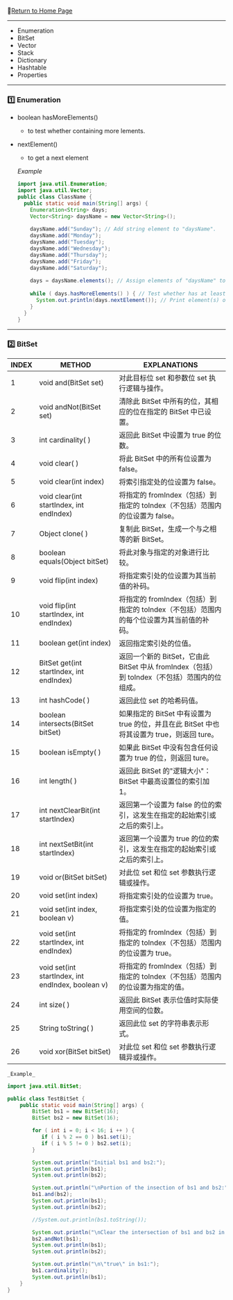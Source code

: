 :hotel:[Return to Home Page](https://github.com/geophydog/geophydog.github.io/blob/master/README.md)

***

- Enumeration
- BitSet
- Vector
- Stack
- Dictionary
- Hashtable
- Properties

***

### :one: Enumeration
- boolean hasMoreElements()
    - to test whether containing more lements.
- nextElement()
    - to get a next element
    
    _Example_
    ```java
    import java.util.Enumeration;
    import java.util.Vector;
    public class ClassName {
      public static void main(String[] args) {
        Enumeration<String> days;
        Vector<String> daysName = new Vector<String>();
        
        daysName.add("Sunday"); // Add string element to "daysName".
        daysName.add("Monday");
        daysName.add("Tuesday");
        daysName.add("Wednesday");
        daysName.add("Thursday");
        daysName.add("Friday");
        daysName.add("Saturday");
        
        days = daysName.elements(); // Assign elements of "daysName" to days.
        
        while ( days.hasMoreElements() ) { // Test whether has at least one element.
          System.out.println(days.nextElement()); // Print element(s) of "days" one by one in right order.
        }
      }
    }
    ```

***

### :two: BitSet
| INDEX | METHOD | EXPLANATIONS |
| ----- | ------ | ------------ |
| 1	| void and(BitSet set)     | 对此目标位 set 和参数位 set 执行逻辑与操作。|
| 2	| void andNot(BitSet set)  | 清除此 BitSet 中所有的位，其相应的位在指定的 BitSet 中已设置。|
| 3	| int cardinality( )       | 返回此 BitSet 中设置为 true 的位数。|
| 4	| void clear( )            | 将此 BitSet 中的所有位设置为 false。|
| 5 | void clear(int index)    | 将索引指定处的位设置为 false。      |
| 6	| void clear(int startIndex, int endIndex) | 将指定的 fromIndex（包括）到指定的 toIndex（不包括）范围内的位设置为 false。|
| 7	| Object clone( )          | 复制此 BitSet，生成一个与之相等的新 BitSet。|
| 8	| boolean equals(Object bitSet) | 将此对象与指定的对象进行比较。|
| 9	| void flip(int index)     | 将指定索引处的位设置为其当前值的补码。|
| 10| void flip(int startIndex, int endIndex) | 将指定的 fromIndex（包括）到指定的 toIndex（不包括）范围内的每个位设置为其当前值的补码。|
| 11| boolean get(int index)   | 返回指定索引处的位值。|
| 12| BitSet get(int startIndex, int endIndex) | 返回一个新的 BitSet，它由此 BitSet 中从 fromIndex（包括）到 toIndex（不包括）范围内的位组成。|
| 13| int hashCode( )          | 返回此位 set 的哈希码值。|
| 14| boolean intersects(BitSet bitSet)  |如果指定的 BitSet 中有设置为 true 的位，并且在此 BitSet 中也将其设置为 true，则返回 ture。|
| 15| boolean isEmpty( )       | 如果此 BitSet 中没有包含任何设置为 true 的位，则返回 ture。|
| 16|int length( )             | 返回此 BitSet 的"逻辑大小"：BitSet 中最高设置位的索引加 1。|
| 17|int nextClearBit(int startIndex) | 返回第一个设置为 false 的位的索引，这发生在指定的起始索引或之后的索引上。|
| 18|int nextSetBit(int startIndex)  | 返回第一个设置为 true 的位的索引，这发生在指定的起始索引或之后的索引上。|
| 19|void or(BitSet bitSet)   | 对此位 set 和位 set 参数执行逻辑或操作。|
| 20|void set(int index)   |  将指定索引处的位设置为 true。|
| 21|void set(int index, boolean v) | 将指定索引处的位设置为指定的值。|
| 22|void set(int startIndex, int endIndex) | 将指定的 fromIndex（包括）到指定的 toIndex（不包括）范围内的位设置为 true。|
| 23|void set(int startIndex, int endIndex, boolean v) | 将指定的 fromIndex（包括）到指定的 toIndex（不包括）范围内的位设置为指定的值。|
| 24|int size( )     | 返回此 BitSet 表示位值时实际使用空间的位数。|
| 25|String toString( )  | 返回此位 set 的字符串表示形式。|
| 26|void xor(BitSet bitSet) | 对此位 set 和位 set 参数执行逻辑异或操作。|

    _Example_
```java
import java.util.BitSet;

public class TestBitSet {
    public static void main(String[] args) {
        BitSet bs1 = new BitSet(16);
        BitSet bs2 = new BitSet(16);

        for ( int i = 0; i < 16; i ++ ) {
           if ( i % 2 == 0 ) bs1.set(i);
           if ( i % 5 != 0 ) bs2.set(i);
        }

        System.out.println("Initial bs1 and bs2:");
        System.out.println(bs1);
        System.out.println(bs2);

        System.out.println("\nPortion of the insection of bs1 and bs2:");
        bs1.and(bs2);
        System.out.println(bs1);
        System.out.println(bs2);

        //System.out.println(bs1.toString());

        System.out.println("\nClear the intersection of bs1 and bs2 in bs2:");
        bs2.andNot(bs1);
        System.out.println(bs1);
        System.out.println(bs2);

        System.out.println("\n\"true\" in bs1:");
        bs1.cardinality();
        System.out.println(bs1);
    }
}
```
